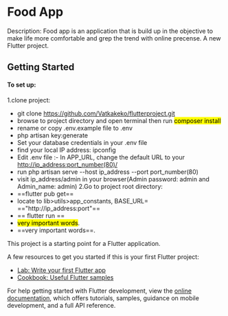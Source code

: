 # Food App
Description: Food app is an application that is build up in the objective to make life more comfortable and grep the trend with online precense.
A new Flutter project.

## Getting Started
#### To set up:
1.clone project:
- git clone <https://github.com/Vatkakeko/flutterproject.git>
- browse to project directory and open terminal then run <mark>composer install</mark>
- rename or copy .env.example file to .env
- php artisan key:generate
- Set your database credentials in your .env file
- find your local IP address: ipconfig
- Edit .env file :- In APP_URL, change the default URL to your <http://ip_address:port_number(80)/>
- run php artisan serve --host ip_address --port port_number(80)
- visit ip_address/admin in your browser(Admin password: admin and Admin_name: admin)
2.Go to project root directory:
- ==flutter pub get==
- locate to lib>utils>app_constants, BASE_URL= =="http://ip_address:port"==
- == flutter run ==
- <mark>very important words</mark>.
- ==very important words==.

This project is a starting point for a Flutter application.

A few resources to get you started if this is your first Flutter project:

- [Lab: Write your first Flutter app](https://docs.flutter.dev/get-started/codelab)
- [Cookbook: Useful Flutter samples](https://docs.flutter.dev/cookbook)

For help getting started with Flutter development, view the
[online documentation](https://docs.flutter.dev/), which offers tutorials,
samples, guidance on mobile development, and a full API reference.
